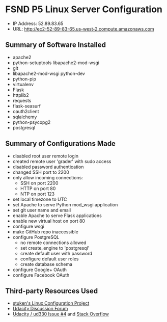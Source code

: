 # FSND P5 Linux Server Configuration

- IP Address: 	52.89.83.65
- URL:			http://ec2-52-89-83-65.us-west-2.compute.amazonaws.com

## Summary of Software Installed
- apache2
- python-setuptools libapache2-mod-wsgi
- git
- libapache2-mod-wsgi python-dev
- python-pip
- virtualenv
- Flask
- httplib2
- requests
- flask-seasurf
- oauth2client
- sqlalchemy
- python-psycopg2
- postgresql

## Summary of Configurations Made
- disabled root user remote login 
- created remote user 'grader' with sudo access
- disabled password authentication
- changed SSH port to 2200
- only allow incoming connections:
	- SSH on port 2200
	- HTTP on port 80
	- NTP on port 123
- set local timezone to UTC
- set Apache to serve Python mod_wsgi application
- set git user name and email	
- enable Apache to serve Flask applications
- enable new virtual host on port 80
- configure wsgi
- make GitHub repo inaccessible
- configure PostgreSQL
	- no remote connections allowed
	- set create_engine to 'postgresql'
	- create default user with password
	- configure default user roles
	- create database schema
- configure Google+ OAuth
- configure Facebook OAuth	


## Third-party Resources Used
- [stuken's Linux Configuration Project](https://github.com/stueken/FSND-P5_Linux-Server-Configuration)
- [Udacity Discussion Forum](https://discussions.udacity.com/t/fix-oauth2credentials-object-is-not-json-serializable/15515)
- [Udacity / ud330 Issue #4](https://github.com/udacity/ud330/issues/4) and [Stack Overflow](http://stackoverflow.com/questions/22915461/google-login-server-side-flow-storing-credentials-python-examples)